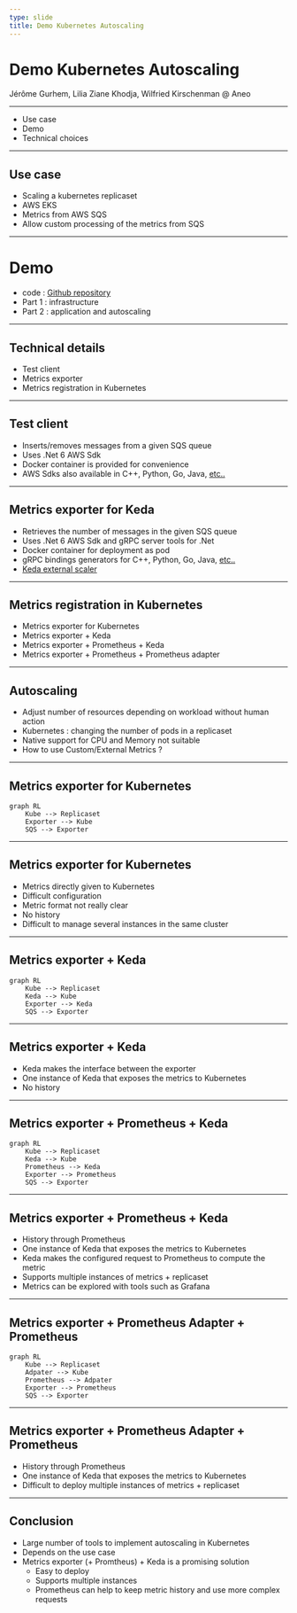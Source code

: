 ```yaml
---
type: slide
title: Demo Kubernetes Autoscaling
---
```



# Demo Kubernetes Autoscaling

Jérôme Gurhem, Lilia Ziane Khodja, Wilfried Kirschenman @ Aneo


---


- Use case
- Demo
- Technical choices

---

## Use case

- Scaling a kubernetes replicaset
- AWS EKS
- Metrics from AWS SQS
- Allow custom processing of the metrics from SQS

---

# Demo

- code : [Github repository](https://github.com/aneoconsulting/Demo.Kubernetes.Autoscaling)
- Part 1 : infrastructure
- Part 2 : application and autoscaling

---

## Technical details

- Test client
- Metrics exporter
- Metrics registration in Kubernetes

---

## Test client

- Inserts/removes messages from a given SQS queue
- Uses .Net 6 AWS Sdk
- Docker container is provided for convenience
- AWS Sdks also available in C++, Python, Go, Java, [etc..](https://aws.amazon.com/fr/tools/)

---

## Metrics exporter for Keda

- Retrieves the number of messages in the given SQS queue
- Uses .Net 6 AWS Sdk and gRPC server tools for .Net
- Docker container for deployment as pod
- gRPC bindings generators for C++, Python, Go, Java, [etc..](https://grpc.io/docs/languages/)
- [Keda external scaler](https://keda.sh/docs/2.7/concepts/external-scalers/)

---

## Metrics registration in Kubernetes

- Metrics exporter for Kubernetes
- Metrics exporter + Keda
- Metrics exporter + Prometheus + Keda
- Metrics exporter + Prometheus + Prometheus adapter


---

## Autoscaling

- Adjust number of resources depending on workload without human action
- Kubernetes : changing the number of pods in a replicaset
- Native support for CPU and Memory not suitable
- How to use Custom/External Metrics ?


---

## Metrics exporter for Kubernetes

```mermaid
graph RL
    Kube --> Replicaset
    Exporter --> Kube
    SQS --> Exporter
```

---

## Metrics exporter for Kubernetes

- Metrics directly given to Kubernetes
- Difficult configuration
- Metric format not really clear
- No history
- Difficult to manage several instances in the same cluster

---

## Metrics exporter + Keda

```mermaid
graph RL
    Kube --> Replicaset
    Keda --> Kube
    Exporter --> Keda
    SQS --> Exporter
```

---

## Metrics exporter + Keda

- Keda makes the interface between the exporter
- One instance of Keda that exposes the metrics to Kubernetes
- No history

---

## Metrics exporter + Prometheus + Keda

```mermaid
graph RL
    Kube --> Replicaset
    Keda --> Kube
    Prometheus --> Keda
    Exporter --> Prometheus
    SQS --> Exporter
```

---

## Metrics exporter + Prometheus + Keda

- History through Prometheus
- One instance of Keda that exposes the metrics to Kubernetes
- Keda makes the configured request to Prometheus to compute the metric
- Supports multiple instances of metrics + replicaset
- Metrics can be explored with tools such as Grafana

---

## Metrics exporter + Prometheus Adapter + Prometheus

```mermaid
graph RL
    Kube --> Replicaset
    Adpater --> Kube
    Prometheus --> Adpater
    Exporter --> Prometheus
    SQS --> Exporter
```

---

## Metrics exporter + Prometheus Adapter + Prometheus

- History through Prometheus
- One instance of Keda that exposes the metrics to Kubernetes
- Difficult to deploy multiple instances of metrics + replicaset


---

## Conclusion

- Large number of tools to implement autoscaling in Kubernetes
- Depends on the use case
- Metrics exporter (+ Promtheus) + Keda is a promising solution
  - Easy to deploy
  - Supports multiple instances
  - Prometheus can help to keep metric history and use more complex requests

